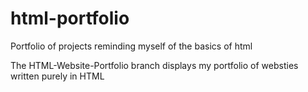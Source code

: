 # html-portfolio
Portfolio of projects reminding myself of the basics of html

The HTML-Website-Portfolio branch displays my portfolio of websties written purely in HTML
